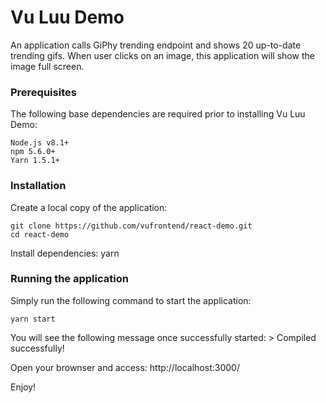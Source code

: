 Vu Luu Demo
============================

An application calls GiPhy trending endpoint and shows 20 up-to-date trending gifs. When user clicks on an image, this application will show the image full screen. 

### Prerequisites

The following base dependencies are required prior to installing Vu Luu Demo:

    Node.js v8.1+
    npm 5.6.0+
    Yarn 1.5.1+

### Installation
Create a local copy of the application:

    git clone https://github.com/vufrontend/react-demo.git
    cd react-demo

Install dependencies:
    yarn

### Running the application

Simply run the following command to start the application:

    yarn start

You will see the following message once successfully started:
    > Compiled successfully!

Open your brownser and access: http://localhost:3000/

Enjoy!
